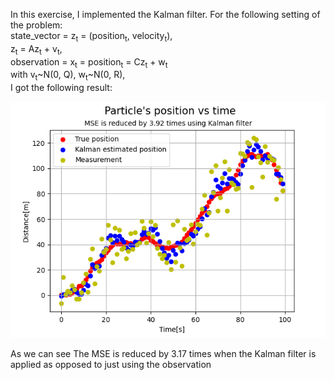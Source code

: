 In this exercise, I implemented the Kalman filter.
For the following setting of the problem:  
state_vector = z<sub>t</sub> = (position<sub>t</sub>, velocity<sub>t</sub>),   
z<sub>t</sub> = Az<sub>t</sub> + v<sub>t</sub>,  
observation = x<sub>t</sub> = position<sub>t</sub> = Cz<sub>t</sub> + w<sub>t</sub>  
with v<sub>t</sub>~N(0, Q), w<sub>t</sub>~N(0, R),  
I got the following result:
<p align="center">
  <img src="position vs time.png" alt="true parameters">
</p>
As we can see The MSE is reduced by 3.17 times when the Kalman filter is applied as opposed to just using the observation

